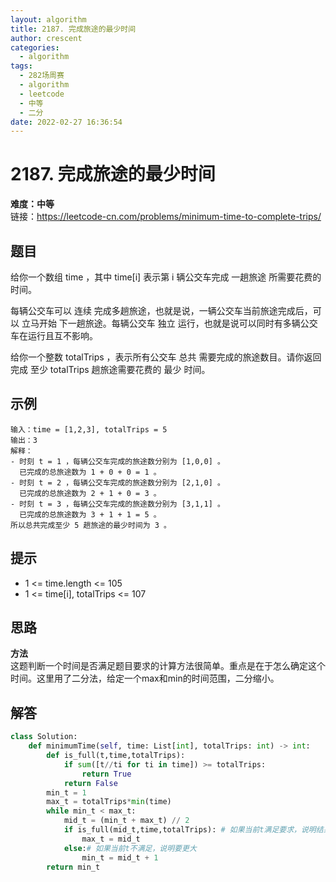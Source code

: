 ```yaml
---
layout: algorithm
title: 2187. 完成旅途的最少时间
author: crescent
categories:
  - algorithm
tags:
  - 282场周赛
  - algorithm
  - leetcode
  - 中等
  - 二分
date: 2022-02-27 16:36:54
---
```

# 2187. 完成旅途的最少时间
**难度：中等**  
链接：https://leetcode-cn.com/problems/minimum-time-to-complete-trips/
## 题目
给你一个数组 time ，其中 time[i] 表示第 i 辆公交车完成 一趟旅途 所需要花费的时间。

每辆公交车可以 连续 完成多趟旅途，也就是说，一辆公交车当前旅途完成后，可以 立马开始 下一趟旅途。每辆公交车 独立 运行，也就是说可以同时有多辆公交车在运行且互不影响。

给你一个整数 totalTrips ，表示所有公交车 总共 需要完成的旅途数目。请你返回完成 至少 totalTrips 趟旅途需要花费的 最少 时间。


## 示例
```
输入：time = [1,2,3], totalTrips = 5
输出：3
解释：
- 时刻 t = 1 ，每辆公交车完成的旅途数分别为 [1,0,0] 。
  已完成的总旅途数为 1 + 0 + 0 = 1 。
- 时刻 t = 2 ，每辆公交车完成的旅途数分别为 [2,1,0] 。
  已完成的总旅途数为 2 + 1 + 0 = 3 。
- 时刻 t = 3 ，每辆公交车完成的旅途数分别为 [3,1,1] 。
  已完成的总旅途数为 3 + 1 + 1 = 5 。
所以总共完成至少 5 趟旅途的最少时间为 3 。
```

## 提示
+ 1 <= time.length <= 105
+ 1 <= time[i], totalTrips <= 107

## 思路
**方法**  
这题判断一个时间是否满足题目要求的计算方法很简单。重点是在于怎么确定这个时间。这里用了二分法，给定一个max和min的时间范围，二分缩小。

## 解答
``` python
class Solution:
    def minimumTime(self, time: List[int], totalTrips: int) -> int:
        def is_full(t,time,totalTrips):
            if sum([t//ti for ti in time]) >= totalTrips:
                return True
            return False
        min_t = 1
        max_t = totalTrips*min(time)
        while min_t < max_t:
            mid_t = (min_t + max_t) // 2
            if is_full(mid_t,time,totalTrips): # 如果当前t满足要求，说明结果还能更小
                max_t = mid_t
            else:# 如果当前t不满足，说明要更大
                min_t = mid_t + 1
        return min_t
```
